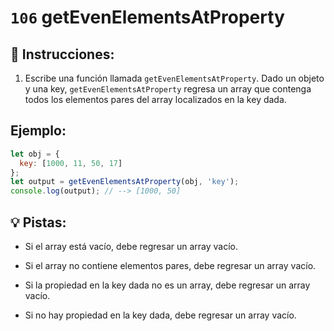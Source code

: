 # `106` getEvenElementsAtProperty

## 📝 Instrucciones:

1. Escribe una función llamada `getEvenElementsAtProperty`. Dado un objeto y una key, `getEvenElementsAtProperty` regresa un array que contenga todos los elementos pares del array localizados en la key dada.

## Ejemplo:

```js
let obj = {
  key: [1000, 11, 50, 17]
};
let output = getEvenElementsAtProperty(obj, 'key');
console.log(output); // --> [1000, 50]
```

## 💡 Pistas:

* Si el array está vacío, debe regresar un array vacío.

* Si el array no contiene elementos pares, debe regresar un array vacío.

* Si la propiedad en la key dada no es un array, debe regresar un array vacío.

* Si no hay propiedad en la key dada, debe regresar un array vacío.
